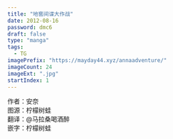 ```yaml
---
title: "地窖间谍大作战"
date: 2012-08-16
password: dmc6
draft: false
type: "manga"
tags:
  - TG
imagePrefix: "https://mayday44.xyz/annaadventure/"  
imageCount: 24
imageExt: ".jpg" 
startIndex: 1
---
```

作者：安奈   
图源：柠檬树蛙  
翻译：@马拉桑喝酒醉  
嵌字：柠檬树蛙   